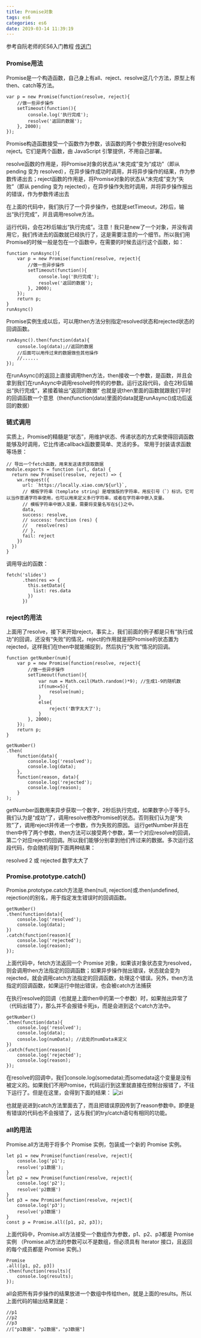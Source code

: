 ```yaml
---
title: Promise对象
tags: es6
categories: es6
date: 2019-03-14 11:39:19
---
```

参考自阮老师的ES6入门教程
[传送门](http://es6.ruanyifeng.com/#README)
### Promise用法
Promise是一个构造函数，自己身上有all、reject、resolve这几个方法，原型上有then、catch等方法。

```
var p = new Promise(function(resolve, reject){
    //做一些异步操作
    setTimeout(function(){
        console.log('执行完成');
        resolve('返回的数据');
    }, 2000);
});
```
<!--more-->
Promise构造函数接受一个函数作为参数，该函数的两个参数分别是resolve和reject。它们是两个函数，由 JavaScript 引擎提供，不用自己部署。

resolve函数的作用是，将Promise对象的状态从“未完成”变为“成功”（即从 pending 变为 resolved），在异步操作成功时调用，并将异步操作的结果，作为参数传递出去；reject函数的作用是，将Promise对象的状态从“未完成”变为“失败”（即从 pending 变为 rejected），在异步操作失败时调用，并将异步操作报出的错误，作为参数传递出去


在上面的代码中，我们执行了一个异步操作，也就是setTimeout，2秒后，输出“执行完成”，并且调用resolve方法。
 
运行代码，会在2秒后输出“执行完成”。注意！我只是new了一个对象，并没有调用它，我们传进去的函数就已经执行了，这是需要注意的一个细节。所以我们用Promise的时候一般是包在一个函数中，在需要的时候去运行这个函数，如：

```
function runAsync(){
    var p = new Promise(function(resolve, reject){
        //做一些异步操作
        setTimeout(function(){
            console.log('执行完成');
            resolve('返回的数据');
        }, 2000);
    });
    return p;            
}
runAsync()
```
Promise实例生成以后，可以用then方法分别指定resolved状态和rejected状态的回调函数。
```
runAsync().then(function(data){
    console.log(data);//返回的数据
    //后面可以用传过来的数据做些其他操作
    //......
});
```
在runAsync()的返回上直接调用then方法，then接收一个参数，是函数，并且会拿到我们在runAsync中调用resolve时传的的参数。运行这段代码，会在2秒后输出“执行完成”，紧接着输出“返回的数据”
也就是说then里面的函数就跟我们平时的回调函数一个意思（then(function(data)里面的data就是runAsync()成功后返回的数据）


### 链式调用
实质上，Promise的精髓是“状态”，用维护状态、传递状态的方式来使得回调函数能够及时调用，它比传递callback函数要简单、灵活的多。
常用于封装请求函数等场景：
```
// 导出一个fetch函数，用来发送请求获取数据 
module.exports = function (url, data) {
  return new Promise((resolve, reject) => {
    wx.request({
      url: `https://locally.xiao.com/${url}`,
      // 模板字符串（template string）是增强版的字符串，用反引号（`）标识。它可以当作普通字符串使用，也可以用来定义多行字符串，或者在字符串中嵌入变量。
      // 模板字符串中嵌入变量，需要将变量名写在${}之中。
      data,
      success: resolve,
      // success: function (res) {
      //   resolve(res)
      // },
      fail: reject
    })
  })
}
```

调用导出的函数：
```
fetch('slides')
      .then(res => {
        this.setData({
          list: res.data
        })
      })
```


### reject的用法
上面用了resolve，接下来开始reject，事实上，我们前面的例子都是只有“执行成功”的回调，还没有“失败”的情况，reject的作用就是把Promise的状态置为rejected，这样我们在then中就能捕捉到，然后执行“失败”情况的回调。
```
function getNumber(num){
    var p = new Promise(function(resolve, reject){
        //做一些异步操作
        setTimeout(function(){
            var num = Math.ceil(Math.random()*9); //生成1-9的随机数
            if(num<=5){
                resolve(num);
            }
            else{
                reject('数字太大了');
            }
        }, 2000);
    });
    return p;            
}

getNumber()
.then(
    function(data){
        console.log('resolved');
        console.log(data);
    }, 
    function(reason, data){
        console.log('rejected');
        console.log(reason);
    }
);
```

getNumber函数用来异步获取一个数字，2秒后执行完成，如果数字小于等于5，我们认为是“成功”了，调用resolve修改Promise的状态。否则我们认为是“失败”了，调用reject并传递一个参数，作为失败的原因。
运行getNumber并且在then中传了两个参数，then方法可以接受两个参数，第一个对应resolve的回调，第二个对应reject的回调。所以我们能够分别拿到他们传过来的数据。多次运行这段代码，你会随机得到下面两种结果：

resolved 2 或 rejected 数字太大了


### Promise.prototype.catch()

Promise.prototype.catch方法是.then(null, rejection)或.then(undefined, rejection)的别名，用于指定发生错误时的回调函数。
```
getNumber()
.then(function(data){
    console.log('resolved');
    console.log(data);
})
.catch(function(reason){
    console.log('rejected');
    console.log(reason);
});
```

上面代码中，fetch方法返回一个 Promise 对象，如果该对象状态变为resolved，则会调用then方法指定的回调函数；如果异步操作抛出错误，状态就会变为rejected，就会调用catch方法指定的回调函数，处理这个错误。另外，then方法指定的回调函数，如果运行中抛出错误，也会被catch方法捕获

在执行resolve的回调（也就是上面then中的第一个参数）时，如果抛出异常了（代码出错了），那么并不会报错卡死js，而是会进到这个catch方法中。

```
getNumber()
.then(function(data){
    console.log('resolved');
    console.log(data);
    console.log(numData); //此处的numData未定义
})
.catch(function(reason){
    console.log('rejected');
    console.log(reason);
});
```

在resolve的回调中，我们console.log(somedata);而somedata这个变量是没有被定义的。如果我们不用Promise，代码运行到这里就直接在控制台报错了，不往下运行了。但是在这里，会得到下面的结果：
![zi](es6-7/01.png)

也就是说进到catch方法里面去了，而且把错误原因传到了reason参数中。即便是有错误的代码也不会报错了，这与我们的try/catch语句有相同的功能。



### all的用法
Promise.all方法用于将多个 Promise 实例，包装成一个新的 Promise 实例。
```
let p1 = new Promise(function(resolve, reject){
    console.log('p1');
    resolve('p1数据');
}
let p2 = new Promise(function(resolve, reject){
    console.log('p2');
    resolve('p2数据')
}
let p3 = new Promise(function(resolve, reject){
    console.log('p3');
    resolve('p3数据')
}
const p = Promise.all([p1, p2, p3]);
```
上面代码中，Promise.all方法接受一个数组作为参数，p1、p2、p3都是 Promise 实例
（Promise.all方法的参数可以不是数组，但必须具有 Iterator 接口，且返回的每个成员都是 Promise 实例。)

```
Promise
.all([p1, p2, p3])
.then(function(results){
    console.log(results);
});
```

all会把所有异步操作的结果放进一个数组中传给then，就是上面的results。所以上面代码的输出结果就是：
```
//p1
//p2
//p3
//["p1数据"，"p2数据"，"p3数据"]
